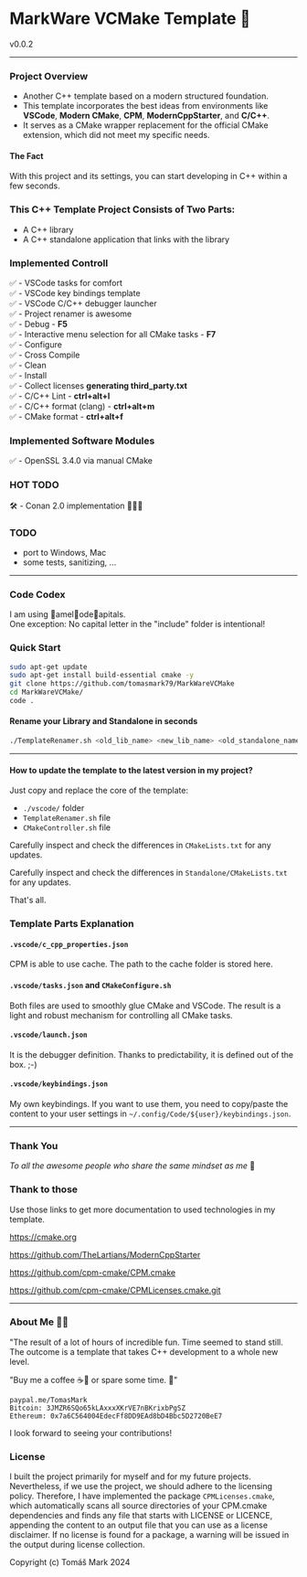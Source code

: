 
# MarkWare VCMake Template 🎁
v0.0.2

---

### Project Overview

- Another C++ template based on a modern structured foundation.
- This template incorporates the best ideas from environments like **VSCode**, **Modern CMake**, **CPM**, **ModernCppStarter**, and **C/C++**.
- It serves as a CMake wrapper replacement for the official CMake extension, which did not meet my specific needs.

#### The Fact

With this project and its settings, you can start developing in C++ within a few seconds.

### This C++ Template Project Consists of Two Parts:

- A C++ library
- A C++ standalone application that links with the library
  
### Implemented Controll

✅ - VSCode tasks for comfort  
✅ - VSCode key bindings template  
✅ - VSCode C/C++ debugger launcher  
✅ - Project renamer is awesome  
✅ - Debug - **F5**  
✅ - Interactive menu selection for all CMake tasks - **F7**  
✅ - Configure  
✅ - Cross Compile  
✅ - Clean  
✅ - Install  
✅ - Collect licenses **generating third_party.txt**  
✅ - C/C++ Lint - **ctrl+alt+l**  
✅ - C/C++ format (clang) - **ctrl+alt+m**  
✅ - CMake format - **ctrl+alt+f**

### Implemented Software Modules

✅ - OpenSSL 3.4.0 via manual CMake


### HOT TODO

🛠️ - Conan 2.0 implementation 🚀🚀🚀

### TODO

- port to Windows, Mac
- some tests, sanitizing, ...

---

### Code Codex

I am using 🐫amel🐫ode🐫apitals.  
One exception: No capital letter in the "include" folder is intentional!

### Quick Start

```bash
sudo apt-get update
sudo apt-get install build-essential cmake -y
git clone https://github.com/tomasmark79/MarkWareVCMake
cd MarkWareVCMake/
code .
```

#### Rename your Library and Standalone in seconds

```bash
./TemplateRenamer.sh <old_lib_name> <new_lib_name> <old_standalone_name> <new_standalone_name>
```

---

#### How to update the template to the latest version in my project?

Just copy and replace the core of the template:

- `./vscode/` folder
- `TemplateRenamer.sh` file
- `CMakeController.sh` file

Carefully inspect and check the differences in `CMakeLists.txt` for any updates.  

Carefully inspect and check the differences in `Standalone/CMakeLists.txt` for any updates.  

That's all.

### Template Parts Explanation

#### `.vscode/c_cpp_properties.json`

CPM is able to use cache. The path to the cache folder is stored here.

#### `.vscode/tasks.json` and `CMakeConfigure.sh`

Both files are used to smoothly glue CMake and VSCode. The result is a light and robust mechanism for controlling all CMake tasks.

#### `.vscode/launch.json`

It is the debugger definition. Thanks to predictability, it is defined out of the box. ;-)

#### `.vscode/keybindings.json`

My own keybindings. If you want to use them, you need to copy/paste the content to your user settings in `~/.config/Code/${user}/keybindings.json`.

---

### Thank You 

*To all the awesome people who share the same mindset as me* 🙏

### Thank to those

Use those links to get more documentation to used technologies in my template.

https://cmake.org

https://github.com/TheLartians/ModernCppStarter

https://github.com/cpm-cmake/CPM.cmake

https://github.com/cpm-cmake/CPMLicenses.cmake.git


---

### About Me 👨‍💻

"The result of a lot of hours of incredible fun. Time seemed to stand still. The outcome is a template that takes C++ development to a whole new level. 
    
"Buy me a coffee ☕🍵 or spare some time. 🙂"

```
paypal.me/TomasMark
Bitcoin: 3JMZR6SQo65kLAxxxXKrVE7nBKrixbPgSZ
Ethereum: 0x7a6C564004EdecFf8DD9EAd8bD4Bbc5D2720BeE7
```

I look forward to seeing your contributions!

### License
I built the project primarily for myself and for my future projects. Nevertheless, if we use the project, we should adhere to the licensing policy. Therefore, I have implemented the package `CPMLicenses.cmake`, which automatically scans all source directories of your CPM.cmake dependencies and finds any file that starts with LICENSE or LICENCE, appending the content to an output file that you can use as a license disclaimer. If no license is found for a package, a warning will be issued in the output during license collection.


Copyright (c) Tomáš Mark 2024 



